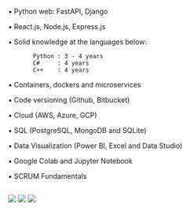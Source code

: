 

▪ Python web: FastAPI, Django

▪ React.js, Node.js, Express.js

▪ Solid knowledge at the languages below:
           
           Python : 3 - 4 years
           C#     : 4 years
           C++    : 4 years

▪ Containers, dockers and microservices

▪ Code versioning (Github, Bitbucket)

▪ Cloud (AWS, Azure, GCP)

▪ SQL (PostgreSQL, MongoDB and SQLite)

▪ Data Visualization (Power BI, Excel and Data Studio)

▪ Google Colab and Jupyter Notebook

▪ SCRUM Fundamentals
 ##

  <div>
  <a href="https://www.instagram.com/marcello.graco/" target="_blank"><img src="https://img.shields.io/badge/-Instagram-%23E4405F?style=for-the-badge&logo=instagram&logoColor=white" target="_blank"></a>
  <a href="https://www.linkedin.com/in/hi-its-marcello-graco/" target="_blank"><img src="https://img.shields.io/badge/-LinkedIn-%230077B5?style=for-the-badge&logo=linkedin&logoColor=white" target="_blank"></a> 
  <a href="https://wa.me/5521972542036" target="_blank"><img src="https://img.shields.io/badge/WhatsApp-25D366?style=for-the-badge&logo=whatsapp&logoColor=white" target="_blank"></a> 
    
  <div>
